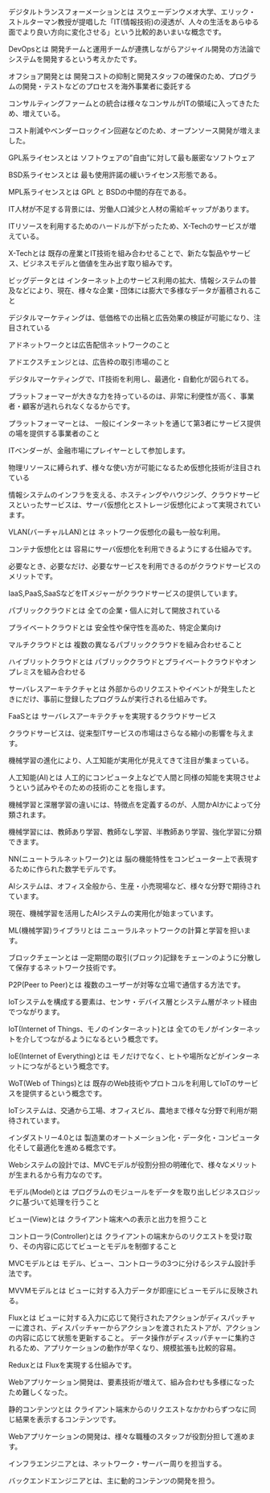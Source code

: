 デジタルトランスフォーメーションとは
スウェーデンウメオ大学、エリック・ストルターマン教授が提唱した「IT(情報技術)の浸透が、人々の生活をあらゆる面でより良い方向に変化させる」という比較的あいまいな概念です。

DevOpsとは
開発チームと運用チームが連携しながらアジャイル開発の方法論でシステムを開発するという考えかたです。

オフショア開発とは
開発コストの抑制と開発スタッフの確保のため、プログラムの開発・テストなどのプロセスを海外事業者に委託する

コンサルティングファームとの統合は様々なコンサルがITの領域に入ってきたため、増えている。

コスト削減やベンダーロックイン回避などのため、オープンソース開発が増えました。

GPL系ライセンスとは
ソフトウェアの”自由”に対して最も厳密なソフトウェア

BSD系ライセンスとは
最も使用許諾の緩いライセンス形態である。

MPL系ライセンスとは
GPL  と BSDの中間的存在である。

IT人材が不足する背景には、労働人口減少と人材の需給ギャップがあります。

ITリソースを利用するためのハードルが下がったため、X-Techのサービスが増えている。

X-Techとは
既存の産業とIT技術を組み合わせることで、新たな製品やサービス、ビジネスモデルと価値を生み出す取り組みです。

ビッグデータとは
インターネット上のサービス利用の拡大、情報システムの普及などにより、現在、様々な企業・団体には膨大で多様なデータが蓄積されること

デジタルマーケティングは、低価格での出稿と広告効果の検証が可能になり、注目されている

アドネットワークとは広告配信ネットワークのこと

アドエクスチェンジとは、広告枠の取引市場のこと

デジタルマーケティングで、IT技術を利用し、最適化・自動化が図られてる。

プラットフォーマーが大きな力を持っているのは、非常に利便性が高く、事業者・顧客が逃れられなくなるからです。

プラットフォーマーとは、
一般にインターネットを通じて第3者にサービス提供の場を提供する事業者のこと

ITベンダーが、金融市場にプレイヤーとして参加します。

物理リソースに縛られず、様々な使い方が可能になるため仮想化技術が注目されている

情報システムのインフラを支える、ホスティングやハウジング、クラウドサービスといったサービスは、サーバ仮想化とストレージ仮想化によって実現されています。

VLAN(バーチャルLAN)とは
ネットワーク仮想化の最も一般な利用。

コンテナ仮想化とは
容易にサーバ仮想化を利用できるようにする仕組みです。

必要なとき、必要なだけ、必要なサービスを利用できるのがクラウドサービスのメリットです。

IaaS,PaaS,SaaSなどをITメジャーがクラウドサービスの提供しています。

パブリッククラウドとは
全ての企業・個人に対して開放されている

プライベートクラウドとは
安全性や保守性を高めた、特定企業向け

マルチクラウドとは
複数の異なるパブリッククラウドを組み合わせること

ハイブリットクラウドとは
パブリッククラウドとプライベートクラウドやオンプレミスを組み合わせる

サーバレスアーキテクチャとは
外部からのリクエストやイベントが発生したときにだけ、事前に登録したプログラムが実行される仕組みです。

FaaSとは
サーバレスアーキテクチャを実現するクラウドサービス

クラウドサービスは、従来型ITサービスの市場はさらなる縮小の影響を与えます。

機械学習の進化により、人工知能が実用化が見えてきて注目が集まっている。

人工知能(AI)とは
人工的にコンピュータ上などで人間と同様の知能を実現させようという試みやそのための技術のことを指します。

機械学習と深層学習の違いには、特徴点を定義するのが、人間かAIかによって分類されます。

機械学習には、教師あり学習、教師なし学習、半教師あり学習、強化学習に分類できます。

NN(ニュートラルネットワーク)とは
脳の機能特性をコンピューター上で表現するために作られた数学モデルです。

AIシステムは、オフィス全般から、生産・小売現場など、様々な分野で期待されています。

現在、機械学習を活用したAIシステムの実用化が始まっています。

ML(機械学習)ライブラリとは
ニューラルネットワークの計算と学習を担います。

ブロックチェーンとは
一定期間の取引(ブロック)記録をチェーンのように分散して保存するネットワーク技術です。

P2P(Peer to Peer)とは
複数のユーザーが対等な立場で通信する方法です。

IoTシステムを構成する要素は、センサ・デバイス層とシステム層がネット経由でつながります。

IoT(Internet of Things、モノのインターネット)とは
全てのモノがインターネットを介してつながるようになるという概念です。

IoE(Internet of Everything)とは
モノだけでなく、ヒトや場所などがインターネットにつながるという概念です。

WoT(Web of Things)とは
既存のWeb技術やプロトコルを利用してIoTのサービスを提供するという概念です。

IoTシステムは、交通から工場、オフィスビル、農地まで様々な分野で利用が期待されています。

インダストリー4.0とは
製造業のオートメーション化・データ化・コンピュータ化そして最適化を進める概念です。

Webシステムの設計では、MVCモデルが役割分担の明確化で、様々なメリットが生まれるから有力なのです。

モデル(Model)とは
プログラムのモジュールをデータを取り出しビジネスロジックに基づいて処理を行うこと

ビュー(View)とは
クライアント端末への表示と出力を担うこと

コントローラ(Controller)とは
クライアントの端末からのリクエストを受け取り、その内容に応じてビューとモデルを制御すること

MVCモデルとは
モデル、ビュー、コントローラの3つに分けるシステム設計手法です。

MVVMモデルとは
ビューに対する入力データが即座にビューモデルに反映される。

Fluxとは
ビューに対する入力に応じて発行されたアクションがディスパッチャーに渡され、ディスパッチャーからアクションを渡されたストアが、アクションの内容に応じて状態を更新すること。
データ操作がディスッパチャーに集約されるため、アプリケーションの動作が早くなり、規模拡張も比較的容易。

Reduxとは
Fluxを実現する仕組みです。

Webアプリケーション開発は、要素技術が増えて、組み合わせも多様になったため難しくなった。

静的コンテンツとは
クライアント端末からのリクエストなかかわらずつなに同じ結果を表示するコンテンツです。

Webアプリケーションの開発は、様々な職種のスタッフが役割分担して進めます。

インフラエンジニアとは、ネットワーク・サーバー周りを担当する。

バックエンドエンジニアとは、主に動的コンテンツの開発を担う。

